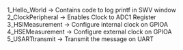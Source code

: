 1_Hello_World -> Contains code to log printf in SWV window </br>
2_ClockPeripheral -> Enables Clock to ADC1 Register </br>
3_HSIMeasurement -> Configure internal clock on GPIOA </br>
4_HSEMeasurement -> Configure external clock on GPIOA </br>
5_USARTtransmit -> Transmit the message on UART
